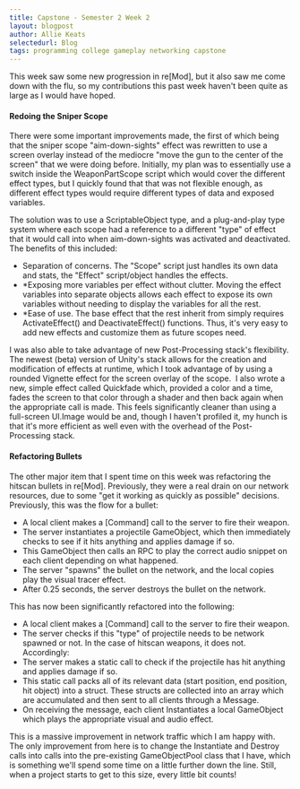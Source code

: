 ```yaml
---
title: Capstone - Semester 2 Week 2
layout: blogpost
author: Allie Keats
selectedurl: Blog
tags: programming college gameplay networking capstone
---
```

This week saw some new progression in re[Mod], but it also saw me come down with the flu, so my contributions this past week haven't been quite as large as I would have hoped. 

#### Redoing the Sniper Scope 

There were some important improvements made, the first of which being that the sniper scope "aim-down-sights" effect was rewritten to use a screen overlay instead of the mediocre "move the gun to the center of the screen" that we were doing before. Initially, my plan was to essentially use a switch inside the WeaponPartScope script which would cover the different effect types, but I quickly found that that was not flexible enough, as different effect types would require different types of data and exposed variables. 

<!--more-->

The solution was to use a ScriptableObject type, and a plug-and-play type system where each scope had a reference to a different "type" of effect that it would call into when aim-down-sights was activated and deactivated. The benefits of this included: 

* Separation of concerns. The "Scope" script just handles its own data and stats, the "Effect" script/object handles the effects. 
* *Exposing more variables per effect without clutter. Moving the effect variables into separate objects allows each effect to expose its own variables without needing to display the variables for all the rest. 
* *Ease of use. The base effect that the rest inherit from simply requires ActivateEffect() and DeactivateEffect() functions. Thus, it's very easy to add new effects and customize them as future scopes need. 

I was also able to take advantage of new Post-Processing stack's flexibility. The newest (beta) version of Unity's stack allows for the creation and modification of effects at runtime, which I took advantage of by using a rounded Vignette effect for the screen overlay of the scope.&nbsp; I also wrote a new, simple effect called Quickfade which, provided a color and a time, fades the screen to that color through a shader and then back again when the appropriate call is made. This feels significantly cleaner than using a full-screen UI.Image would be and, though I haven't profiled it, my hunch is that it's more efficient as well even with the overhead of the Post-Processing stack. 

#### Refactoring Bullets 

The other major item that I spent time on this week was refactoring the hitscan bullets in re[Mod]. Previously, they were a real drain on our network resources, due to some "get it working as quickly as possible" decisions. Previously, this was the flow for a bullet: 

* A local client makes a [Command] call to the server to fire their weapon. 
* The server instantiates a projectile GameObject, which then immediately checks to see if it hits anything and applies damage if so. 
* This GameObject then calls an RPC to play the correct audio snippet on each client depending on what happened. 
* The server "spawns" the bullet on the network, and the local copies play the visual tracer effect. 
* After 0.25 seconds, the server destroys the bullet on the network. 

This has now been significantly refactored into the following: 

* A local client makes a [Command] call to the server to fire their weapon. 
* The server checks if this "type" of projectile needs to be network spawned or not. In the case of hitscan weapons, it does not. Accordingly: 
* The server makes a static call to check if the projectile has hit anything and applies damage if so. 
* This static call packs all of its relevant data (start position, end position, hit object) into a struct. These structs are collected into an array which are accumulated and then sent to all clients through a Message. 
* On receiving the message, each client Instantiates a local GameObject which plays the appropriate visual and audio effect. 

This is a massive improvement in network traffic which I am happy with. The only improvement from here is to change the Instantiate and Destroy calls into calls into the pre-existing GameObjectPool class that I have, which is something we'll spend some time on a little further down the line. Still, when a project starts to get to this size, every little bit counts! 
